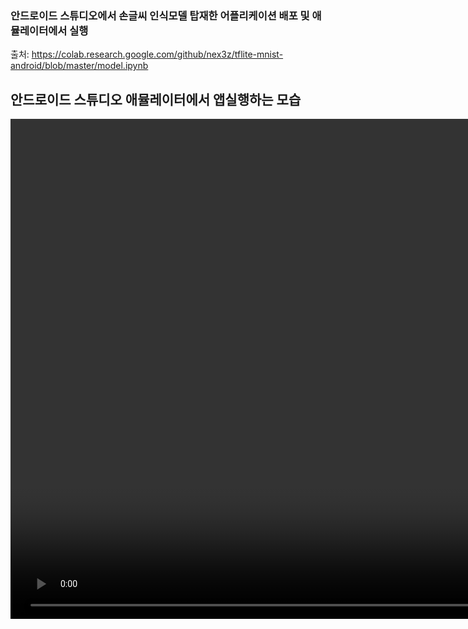 ### 안드로이드 스튜디오에서 손글씨 인식모델 탑재한 어플리케이션 배포 및 애뮬레이터에서 실행
출처: https://colab.research.google.com/github/nex3z/tflite-mnist-android/blob/master/model.ipynb



## 안드로이드 스튜디오 애뮬레이터에서 앱실행하는 모습

<div align="center">  
  <video src="https://user-images.githubusercontent.com/116702472/231395629-91030a18-3e7c-49e5-bce9-e3e51d5ada5b.mp4" height="800">
</div>
